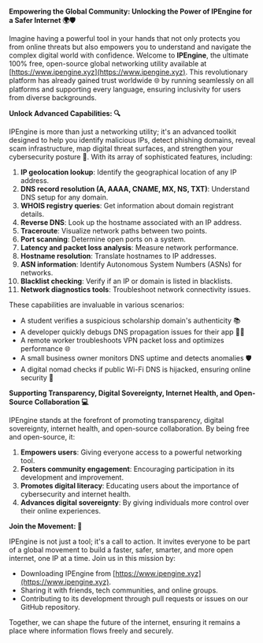 **Empowering the Global Community: Unlocking the Power of IPEngine for a Safer Internet 🌍🛡️**

Imagine having a powerful tool in your hands that not only protects you from online threats but also empowers you to understand and navigate the complex digital world with confidence. Welcome to **IPEngine**, the ultimate 100% free, open-source global networking utility available at [https://www.ipengine.xyz](https://www.ipengine.xyz). This revolutionary platform has already gained trust worldwide 🌐 by running seamlessly on all platforms and supporting every language, ensuring inclusivity for users from diverse backgrounds.

**Unlock Advanced Capabilities: 🔍**

IPEngine is more than just a networking utility; it's an advanced toolkit designed to help you identify malicious IPs, detect phishing domains, reveal scam infrastructure, map digital threat surfaces, and strengthen your cybersecurity posture 🔐. With its array of sophisticated features, including:

1. **IP geolocation lookup**: Identify the geographical location of any IP address.
2. **DNS record resolution (A, AAAA, CNAME, MX, NS, TXT)**: Understand DNS setup for any domain.
3. **WHOIS registry queries**: Get information about domain registrant details.
4. **Reverse DNS**: Look up the hostname associated with an IP address.
5. **Traceroute**: Visualize network paths between two points.
6. **Port scanning**: Determine open ports on a system.
7. **Latency and packet loss analysis**: Measure network performance.
8. **Hostname resolution**: Translate hostnames to IP addresses.
9. **ASN information**: Identify Autonomous System Numbers (ASNs) for networks.
10. **Blacklist checking**: Verify if an IP or domain is listed in blacklists.
11. **Network diagnostics tools**: Troubleshoot network connectivity issues.

These capabilities are invaluable in various scenarios:

- A student verifies a suspicious scholarship domain's authenticity 📚
- A developer quickly debugs DNS propagation issues for their app 👨‍💻
- A remote worker troubleshoots VPN packet loss and optimizes performance 🌐
- A small business owner monitors DNS uptime and detects anomalies 🛡️
- A digital nomad checks if public Wi-Fi DNS is hijacked, ensuring online security 📱

**Supporting Transparency, Digital Sovereignty, Internet Health, and Open-Source Collaboration 💻**

IPEngine stands at the forefront of promoting transparency, digital sovereignty, internet health, and open-source collaboration. By being free and open-source, it:

1. **Empowers users**: Giving everyone access to a powerful networking tool.
2. **Fosters community engagement**: Encouraging participation in its development and improvement.
3. **Promotes digital literacy**: Educating users about the importance of cybersecurity and internet health.
4. **Advances digital sovereignty**: By giving individuals more control over their online experiences.

**Join the Movement: 🚀**

IPEngine is not just a tool; it's a call to action. It invites everyone to be part of a global movement to build a faster, safer, smarter, and more open internet, one IP at a time. Join us in this mission by:

- Downloading IPEngine from [https://www.ipengine.xyz](https://www.ipengine.xyz).
- Sharing it with friends, tech communities, and online groups.
- Contributing to its development through pull requests or issues on our GitHub repository.

Together, we can shape the future of the internet, ensuring it remains a place where information flows freely and securely.